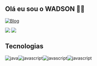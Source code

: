 ## Olá eu sou o WADSON 👨‍💻

[![Blog](https://img.shields.io/badge/LinkedIn-0077B5?style=for-the-badge&logo=linkedin&logoColor=white)](https://www.linkedin.com/in/nogueira-wadson-754a69254/)

  <img src="https://github-readme-stats.vercel.app/api?username=nogueirawadson&theme=ambient_transparent&show_icons=true">
  <img src="https://github-readme-stats.vercel.app/api/top-langs/?username=nogueirawadson/nogueirawadson &langs_count=8)](https://github.com/nogueirawadsongithub-readme-stats">

## Tecnologias 

<div style="display: flex; flex-wrap: wrap;" > </br>
<img align="center" alt="java" src="https://img.shields.io/badge/Java-ED8B00?style=for-the-badge&logo=openjdk&logoColor=white" />

<img align="center" alt="javascript" src="https://img.shields.io/badge/JavaScript-323330?style=for-the-badge&logo=javascript&logoColor=F7DF1E" />

<img align="center" alt="javascript" src="https://img.shields.io/badge/HTML5-E34F26?style=for-the-badge&logo=html5&logoColor=white" />

<img align="center" alt="javascript" src="https://img.shields.io/badge/CSS3-1572B6?style=for-the-badge&logo=css3&logoColor=white" />




</div>
